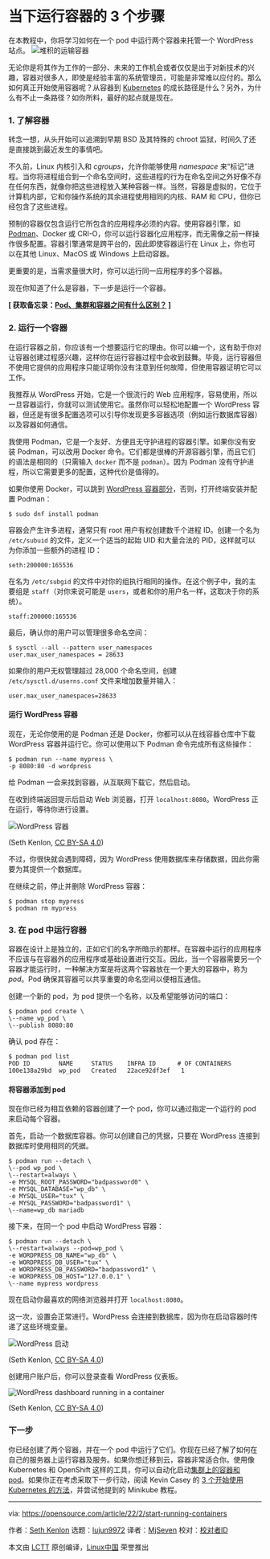 [#]: subject: "3 steps to start running containers today"
[#]: via: "https://opensource.com/article/22/2/start-running-containers"
[#]: author: "Seth Kenlon https://opensource.com/users/seth"
[#]: collector: "lujun9972"
[#]: translator: "MjSeven"
[#]: reviewer: " "
[#]: publisher: " "
[#]: url: " "

当下运行容器的 3 个步骤
======
在本教程中，你将学习如何在一个 pod 中运行两个容器来托管一个 WordPress 站点。
![堆积的运输容器][1]

无论你是将其作为工作的一部分、未来的工作机会或者仅仅是出于对新技术的兴趣，容器对很多人，即使是经验丰富的系统管理员，可能是非常难以应付的。那么如何真正开始使用容器呢？从容器到 [Kubernetes][2] 的成长路径是什么？另外，为什么有不止一条路径？如你所料，最好的起点就是现在。

### 1\. 了解容器

转念一想，从头开始可以追溯到早期 BSD 及其特殊的 chroot 监狱，时间久了还是直接跳到最近发生的事情吧。

不久前，Linux 内核引入和 _cgroups_，允许你能够使用 _namespace_ 来“标记”进程。当你将进程组合到一个命名空间时，这些进程的行为在命名空间之外好像不存在任何东西，就像你把这些进程放入某种容器一样。当然，容器是虚拟的，它位于计算机内部，它和你操作系统的其余进程使用相同的内核、RAM 和 CPU，但你已经包含了这些进程。

预制的容器仅包含运行它所包含的应用程序必须的内容。使用容器引擎，如 [Podman][3]、Docker 或 CRI-O，你可以运行容器化应用程序，而无需像之前一样操作很多配置。容器引擎通常是跨平台的，因此即使容器运行在 Linux 上，你也可以在其他 Linux、MacOS 或 Windows 上启动容器。

更重要的是，当需求量很大时，你可以运行同一应用程序的多个容器。

现在你知道了什么是容器，下一步是运行一个容器。

**[ 获取备忘录：[Pod、集群和容器之间有什么区别？][4] ]**

### 2\. 运行一个容器

在运行容器之前，你应该有一个想要运行它的理由。你可以编一个，这有助于你对让容器创建过程感兴趣，这样你在运行容器过程中会收到鼓舞。毕竟，运行容器但不使用它提供的应用程序只能证明你没有注意到任何故障，但使用容器证明它可以工作。

我推荐从 WordPress 开始，它是一个很流行的 Web 应用程序，容易使用，所以一旦容器运行，你就可以测试使用它。虽然你可以轻松地配置一个 WordPress 容器，但还是有很多配置选项可以引导你发现更多容器选项（例如运行数据库容器）以及容器如何通信。

我使用 Podman，它是一个友好、方便且无守护进程的容器引擎。如果你没有安装 Podman，可以改用 Docker 命令。它们都是很棒的开源容器引擎，而且它们的语法是相同的（只需输入 `docker` 而不是 `podman`）。因为 Podman 没有守护进程，所以它需要更多的配置，这种代价是值得的。

如果你使用 Docker，可以跳到 [WordPress 容器部分][5]，否则，打开终端安装并配置 Podman：


```
$ sudo dnf install podman
```

容器会产生许多进程，通常只有 root 用户有权创建数千个进程 ID。创建一个名为 `/etc/subuid` 的文件，定义一个适当的起始 UID 和大量合法的 PID，这样就可以为你添加一些额外的进程 ID：


```
seth:200000:165536
```

在名为 `/etc/subgid` 的文件中对你的组执行相同的操作。在这个例子中，我的主要组是 `staff`（对你来说可能是 `users`，或者和你的用户名一样，这取决于你的系统）。

```
staff:200000:165536
```

最后，确认你的用户可以管理很多命名空间：

```
$ sysctl --all --pattern user_namespaces
user.max_user_namespaces = 28633

```

如果你的用户无权管理超过 28,000 个命名空间，创建 `/etc/sysctl.d/userns.conf` 文件来增加数量并输入：

```
user.max_user_namespaces=28633
```

#### 运行 WordPress 容器

现在，无论你使用的是 Podman 还是 Docker，你都可以从在线容器仓库中下载 WordPress 容器并运行它。你可以使用以下 Podman 命令完成所有这些操作：

```
$ podman run --name mypress \
-p 8080:80 -d wordpress

```

给 Podman 一会来找到容器，从互联网下载它，然后启动。

在收到终端返回提示后启动 Web 浏览器，打开 `localhost:8080`。WordPress 正在运行，等待你进行设置。

![WordPress 容器][6]

(Seth Kenlon, [CC BY-SA 4.0][7])

不过，你很快就会遇到障碍，因为 WordPress 使用数据库来存储数据，因此你需要为其提供一个数据库。

在继续之前，停止并删除 WordPress 容器：

```
$ podman stop mypress
$ podman rm mypress

```

### 3\. 在 pod 中运行容器

容器在设计上是独立的，正如它们的名字所暗示的那样。在容器中运行的应用程序不应该与在容器外的应用程序或基础设置进行交互。因此，当一个容器需要另一个容器才能运行时，一种解决方案是将这两个容器放在一个更大的容器中，称为 _pod_。Pod 确保其容器可以共享重要的命名空间以便相互通信。

创建一个新的 pod，为 pod 提供一个名称，以及希望能够访问的端口：

```
$ podman pod create \
\--name wp_pod \
\--publish 8080:80

```

确认 pod 存在：


```
$ podman pod list
POD ID        NAME     STATUS    INFRA ID      # OF CONTAINERS
100e138a29bd  wp_pod   Created   22ace92df3ef   1

```

#### 将容器添加到 pod

现在你已经为相互依赖的容器创建了一个 pod，你可以通过指定一个运行的 pod 来启动每个容器。

首先，启动一个数据库容器。你可以创建自己的凭据，只要在 WordPress 连接到数据库时使用相同的凭据。


```
$ podman run --detach \
\--pod wp_pod \
\--restart=always \
-e MYSQL_ROOT_PASSWORD="badpassword0" \
-e MYSQL_DATABASE="wp_db" \
-e MYSQL_USER="tux" \
-e MYSQL_PASSWORD="badpassword1" \
\--name=wp_db mariadb

```

接下来，在同一个 pod 中启动 WordPress 容器：

```
$ podman run --detach \
\--restart=always --pod=wp_pod \
-e WORDPRESS_DB_NAME="wp_db" \
-e WORDPRESS_DB_USER="tux" \
-e WORDPRESS_DB_PASSWORD="badpassword1" \
-e WORDPRESS_DB_HOST="127.0.0.1" \
\--name mypress wordpress

```

现在启动你最喜欢的网络浏览器并打开 `localhost:8080`。

这一次，设置会正常进行。WordPress 会连接到数据库，因为你在启动容器时传递了这些环境变量。

![WordPress 启动][8]

(Seth Kenlon, [CC BY-SA 4.0][7])

创建用户账户后，你可以登录查看 WordPress 仪表板。

![WordPress dashboard running in a container][9]

(Seth Kenlon, [CC BY-SA 4.0][7])

### 下一步

你已经创建了两个容器，并在一个 pod 中运行了它们。你现在已经了解了如何在自己的服务器上运行容器及服务。如果你想迁移到云，容器非常适合你。使用像 Kubernetes 和 OpenShift 这样的工具，你可以自动化启动[集群上的容器和 pod][10]。如果你正在考虑采取下一步行动，阅读 Kevin Casey 的 [3 个开始使用 Kubernetes 的方法][11]，并尝试他提到的 Minikube 教程。

--------------------------------------------------------------------------------

via: https://opensource.com/article/22/2/start-running-containers

作者：[Seth Kenlon][a]
选题：[lujun9972][b]
译者：[MjSeven](https://github.com/MjSeven)
校对：[校对者ID](https://github.com/校对者ID)

本文由 [LCTT](https://github.com/LCTT/TranslateProject) 原创编译，[Linux中国](https://linux.cn/) 荣誉推出

[a]: https://opensource.com/users/seth
[b]: https://github.com/lujun9972
[1]: https://opensource.com/sites/default/files/styles/image-full-size/public/lead-images/bus-containers.png?itok=d_4QhZxT (Shipping containers stacked)
[2]: https://opensource.com/tags/kubernetes
[3]: https://www.redhat.com/sysadmin/podman-guides-2020
[4]: https://enterprisersproject.com/cheat-sheet-what-s-difference-between-pod-cluster-and-container
[5]: tmp.1zBHYsK8TH#wp
[6]: https://opensource.com/sites/default/files/uploads/podman-wordpress.jpg (WordPress running in a container)
[7]: https://creativecommons.org/licenses/by-sa/4.0/
[8]: https://opensource.com/sites/default/files/uploads/wordpress-setup.jpg (WordPress setup)
[9]: https://opensource.com/sites/default/files/uploads/wordpress-welcome.jpg (WordPress dashboard running in a container)
[10]: https://enterprisersproject.com/article/2020/9/pod-cluster-container-what-is-difference
[11]: https://enterprisersproject.com/article/2019/11/kubernetes-3-ways-get-started
